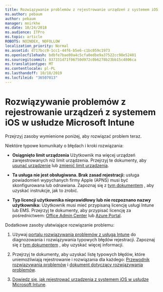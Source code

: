 ```yaml
---
title: Rozwiązywanie problemów z rejestrowanie urządzeń z systemem iOS w usłudze Microsoft Intune
ms.author: pebaum
author: pebaum
manager: mnirkhe
ms.date: 10/24/2018
ms.audience: ITPro
ms.topic: article
ROBOTS: NOINDEX, NOFOLLOW
localization_priority: Normal
ms.assetid: d717bcc9-1cc1-44f6-b5e6-c1bc059c1973
ms.openlocfilehash: bdbfe7bae00a4c5cfa0edbe9a37522cc98e52401
ms.sourcegitcommit: 037331d71f06750d972c0b6278b23bb15c4806ca
ms.translationtype: MT
ms.contentlocale: pl-PL
ms.lasthandoff: 10/18/2019
ms.locfileid: "36507013"
---
```

# <a name="troubleshoot-issues-with-enrolling-ios-devices-in-microsoft-intune"></a>Rozwiązywanie problemów z rejestrowanie urządzeń z systemem iOS w usłudze Microsoft Intune

Przejrzyj zasoby wymienione poniżej, aby rozwiązać problem teraz. 
  
Niektóre typowe komunikaty o błędach i kroki rozwiązania:
  
- **Osiągnięto limit urządzenia** Użytkownik ma więcej urządzeń zarejestrowanych niż limit urządzenia. Przejrzyj te dokumenty, aby [usunąć urządzenie](https://docs.microsoft.com/intune/devices-wipe) lub [zmienić limit urządzenia](https://docs.microsoft.com/intune/enrollment-restrictions-set#set-device-limit-restrictions).
    
- **Ta usługa nie jest obsługiwana. Brak zasad rejestracji:** usługa powiadomień wypychanych firmy Apple (APNS) musi być skonfigurowana lub odnawiana. Zapoznaj się z [tym dokumentem](https://docs.microsoft.com/intune/apple-mdm-push-certificate-get) , aby uzyskać instrukcje, jak to zrobić. 
    
- **Typ licencji użytkownika nieprawidłowy lub nie rozpoznano nazwy użytkownika:** Użytkownik musi mieć przypisaną licencję usługi Intune lub EMS. Przejrzyj te dokumenty, aby przypisać licencję za pośrednictwem: [Office Admin Center](https://docs.microsoft.com/intune/licenses-assign) lub [Azure Portal](https://docs.microsoft.com/azure/active-directory/license-users-groups).
    
Dodatkowe zasoby ułatwiające rozwiązanie problemu:
  
1. Używaj [portalu rozwiązywania problemów z usługą Intune](https://devicemanagement.microsoft.com/#blade/Microsoft_Intune_DeviceSettings/TroubleshootBlade) do diagnozowania i rozwiązywania typowych błędów rejestracji. Zapoznaj się z [tym dokumentem](https://docs.microsoft.com/intune/help-desk-operators) , aby uzyskać więcej informacji. 
    
2. Przejrzyj te dokumenty, aby uzyskać listę typowych błędów, które uniemożliwiają rejestrowanie i rozwiązania dla każdego: [Przewodnik rozwiązywania problemów](https://support.microsoft.com/help/4039809/troubleshooting-ios-device-enrollment-in-intune) i [dokument dotyczący rozwiązywania problemów](https://docs.microsoft.com/intune-classic/troubleshoot/troubleshoot-device-enrollment-in-intune).
    
3. [Dowiedz się, jak rejestrować urządzenia z systemem iOS w usłudze Microsoft Intune](https://docs.microsoft.com/intune/ios-enroll).
    

